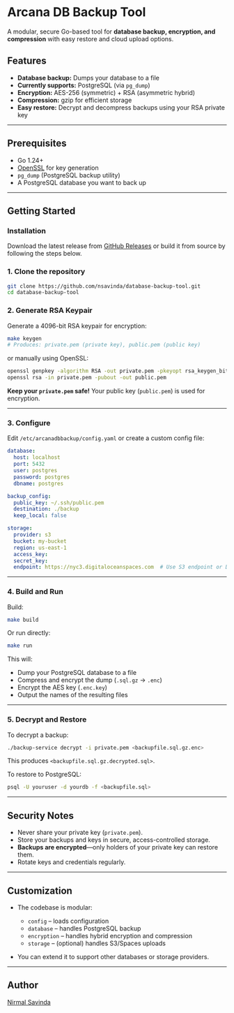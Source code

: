 # Arcana DB Backup Tool

A modular, secure Go-based tool for **database backup, encryption, and compression** with easy restore and cloud upload options.

## Features

- **Database backup:** Dumps your database to a file  
- **Currently supports:** PostgreSQL (via `pg_dump`)
- **Encryption:** AES-256 (symmetric) + RSA (asymmetric hybrid)
- **Compression:** gzip for efficient storage
- **Easy restore:** Decrypt and decompress backups using your RSA private key

---

## Prerequisites

- Go 1.24+
- [OpenSSL](https://www.openssl.org/) for key generation
- `pg_dump` (PostgreSQL backup utility)
- A PostgreSQL database you want to back up

---

## Getting Started

### Installation

Download the latest release from [GitHub Releases](https://github.com/nsavinda/arcana-db-backup/releases) or build it from source by following the steps below.



### 1. **Clone the repository**

```bash
git clone https://github.com/nsavinda/database-backup-tool.git
cd database-backup-tool
```

### 2. **Generate RSA Keypair**

Generate a 4096-bit RSA keypair for encryption:

```bash
make keygen
# Produces: private.pem (private key), public.pem (public key)
```

or manually using OpenSSL:

```bash
openssl genpkey -algorithm RSA -out private.pem -pkeyopt rsa_keygen_bits:4096
openssl rsa -in private.pem -pubout -out public.pem
```

**Keep your `private.pem` safe!**
Your public key (`public.pem`) is used for encryption.

---

### 3. **Configure**

Edit `/etc/arcanadbbackup/config.yaml` or create a custom config file:

```yaml
database:
  host: localhost
  port: 5432
  user: postgres
  password: postgres
  dbname: postgres

backup_config:
  public_key: ~/.ssh/public.pem
  destination: ./backup
  keep_local: false

storage:
  provider: s3
  bucket: my-bucket
  region: us-east-1
  access_key: 
  secret_key: 
  endpoint: https://nyc3.digitaloceanspaces.com  # Use S3 endpoint or DigitalOcean Spaces endpoint
```

---

### 4. **Build and Run**

Build:

```bash
make build
```

Or run directly:

```bash
make run
```

This will:

* Dump your PostgreSQL database to a file
* Compress and encrypt the dump (`.sql.gz` → `.enc`)
* Encrypt the AES key (`.enc.key`)
* Output the names of the resulting files

---

### 5. **Decrypt and Restore**

To decrypt a backup:

```bash
./backup-service decrypt -i private.pem <backupfile.sql.gz.enc>
```

This produces `<backupfile.sql.gz.decrypted.sql>`.


To restore to PostgreSQL:

```bash
psql -U youruser -d yourdb -f <backupfile.sql>
```

---

## Security Notes

* Never share your private key (`private.pem`).
* Store your backups and keys in secure, access-controlled storage.
* **Backups are encrypted**—only holders of your private key can restore them.
* Rotate keys and credentials regularly.

---

## Customization

* The codebase is modular:

  * `config` – loads configuration
  * `database` – handles PostgreSQL backup
  * `encryption` – handles hybrid encryption and compression
  * `storage` – (optional) handles S3/Spaces uploads

* You can extend it to support other databases or storage providers.
---

## Author

[Nirmal Savinda](https://github.com/nsavinda)
